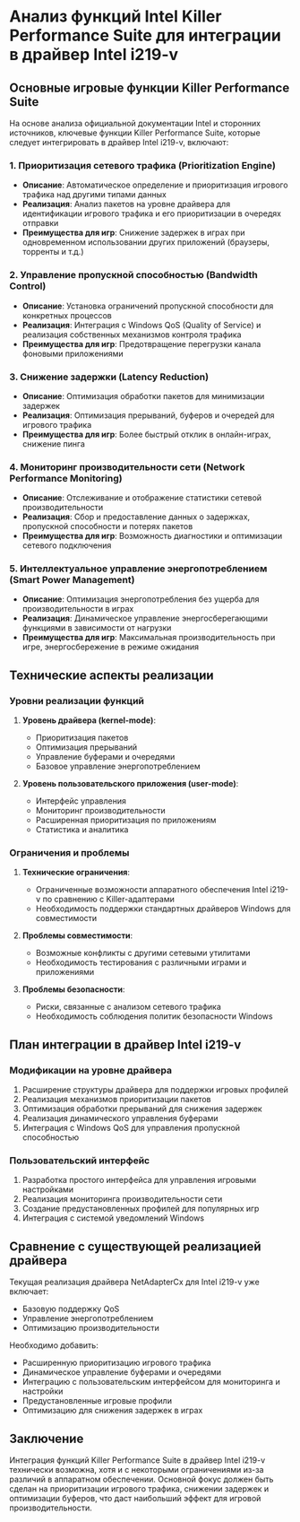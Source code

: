 # Анализ функций Intel Killer Performance Suite для интеграции в драйвер Intel i219-v

## Основные игровые функции Killer Performance Suite

На основе анализа официальной документации Intel и сторонних источников, ключевые функции Killer Performance Suite, которые следует интегрировать в драйвер Intel i219-v, включают:

### 1. Приоритизация сетевого трафика (Prioritization Engine)
- **Описание**: Автоматическое определение и приоритизация игрового трафика над другими типами данных
- **Реализация**: Анализ пакетов на уровне драйвера для идентификации игрового трафика и его приоритизации в очередях отправки
- **Преимущества для игр**: Снижение задержек в играх при одновременном использовании других приложений (браузеры, торренты и т.д.)

### 2. Управление пропускной способностью (Bandwidth Control)
- **Описание**: Установка ограничений пропускной способности для конкретных процессов
- **Реализация**: Интеграция с Windows QoS (Quality of Service) и реализация собственных механизмов контроля трафика
- **Преимущества для игр**: Предотвращение перегрузки канала фоновыми приложениями

### 3. Снижение задержки (Latency Reduction)
- **Описание**: Оптимизация обработки пакетов для минимизации задержек
- **Реализация**: Оптимизация прерываний, буферов и очередей для игрового трафика
- **Преимущества для игр**: Более быстрый отклик в онлайн-играх, снижение пинга

### 4. Мониторинг производительности сети (Network Performance Monitoring)
- **Описание**: Отслеживание и отображение статистики сетевой производительности
- **Реализация**: Сбор и предоставление данных о задержках, пропускной способности и потерях пакетов
- **Преимущества для игр**: Возможность диагностики и оптимизации сетевого подключения

### 5. Интеллектуальное управление энергопотреблением (Smart Power Management)
- **Описание**: Оптимизация энергопотребления без ущерба для производительности в играх
- **Реализация**: Динамическое управление энергосберегающими функциями в зависимости от нагрузки
- **Преимущества для игр**: Максимальная производительность при игре, энергосбережение в режиме ожидания

## Технические аспекты реализации

### Уровни реализации функций
1. **Уровень драйвера (kernel-mode)**:
   - Приоритизация пакетов
   - Оптимизация прерываний
   - Управление буферами и очередями
   - Базовое управление энергопотреблением

2. **Уровень пользовательского приложения (user-mode)**:
   - Интерфейс управления
   - Мониторинг производительности
   - Расширенная приоритизация по приложениям
   - Статистика и аналитика

### Ограничения и проблемы
1. **Технические ограничения**:
   - Ограниченные возможности аппаратного обеспечения Intel i219-v по сравнению с Killer-адаптерами
   - Необходимость поддержки стандартных драйверов Windows для совместимости

2. **Проблемы совместимости**:
   - Возможные конфликты с другими сетевыми утилитами
   - Необходимость тестирования с различными играми и приложениями

3. **Проблемы безопасности**:
   - Риски, связанные с анализом сетевого трафика
   - Необходимость соблюдения политик безопасности Windows

## План интеграции в драйвер Intel i219-v

### Модификации на уровне драйвера
1. Расширение структуры драйвера для поддержки игровых профилей
2. Реализация механизмов приоритизации пакетов
3. Оптимизация обработки прерываний для снижения задержек
4. Реализация динамического управления буферами
5. Интеграция с Windows QoS для управления пропускной способностью

### Пользовательский интерфейс
1. Разработка простого интерфейса для управления игровыми настройками
2. Реализация мониторинга производительности сети
3. Создание предустановленных профилей для популярных игр
4. Интеграция с системой уведомлений Windows

## Сравнение с существующей реализацией драйвера

Текущая реализация драйвера NetAdapterCx для Intel i219-v уже включает:
- Базовую поддержку QoS
- Управление энергопотреблением
- Оптимизацию производительности

Необходимо добавить:
- Расширенную приоритизацию игрового трафика
- Динамическое управление буферами и очередями
- Интеграцию с пользовательским интерфейсом для мониторинга и настройки
- Предустановленные игровые профили
- Оптимизацию для снижения задержек в играх

## Заключение

Интеграция функций Killer Performance Suite в драйвер Intel i219-v технически возможна, хотя и с некоторыми ограничениями из-за различий в аппаратном обеспечении. Основной фокус должен быть сделан на приоритизации игрового трафика, снижении задержек и оптимизации буферов, что даст наибольший эффект для игровой производительности.
